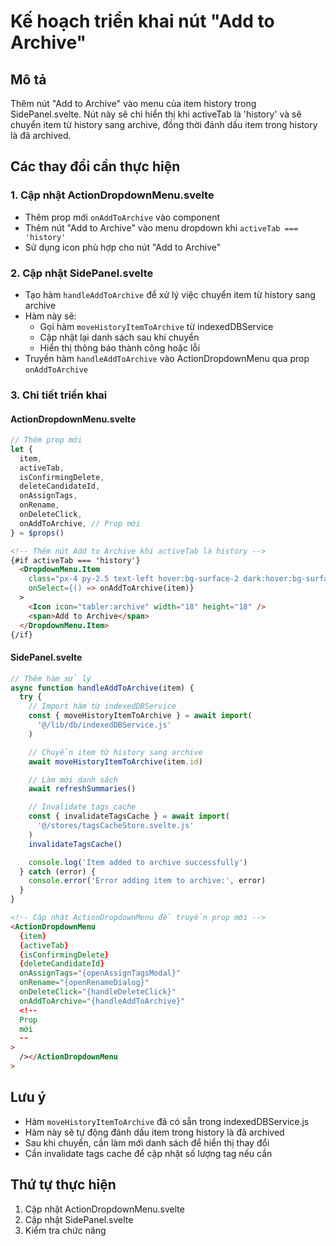 # Kế hoạch triển khai nút "Add to Archive"

## Mô tả

Thêm nút "Add to Archive" vào menu của item history trong SidePanel.svelte. Nút này sẽ chỉ hiển thị khi activeTab là 'history' và sẽ chuyển item từ history sang archive, đồng thời đánh dấu item trong history là đã archived.

## Các thay đổi cần thực hiện

### 1. Cập nhật ActionDropdownMenu.svelte

- Thêm prop mới `onAddToArchive` vào component
- Thêm nút "Add to Archive" vào menu dropdown khi `activeTab === 'history'`
- Sử dụng icon phù hợp cho nút "Add to Archive"

### 2. Cập nhật SidePanel.svelte

- Tạo hàm `handleAddToArchive` để xử lý việc chuyển item từ history sang archive
- Hàm này sẽ:
  - Gọi hàm `moveHistoryItemToArchive` từ indexedDBService
  - Cập nhật lại danh sách sau khi chuyển
  - Hiển thị thông báo thành công hoặc lỗi
- Truyền hàm `handleAddToArchive` vào ActionDropdownMenu qua prop `onAddToArchive`

### 3. Chi tiết triển khai

#### ActionDropdownMenu.svelte

```javascript
// Thêm prop mới
let {
  item,
  activeTab,
  isConfirmingDelete,
  deleteCandidateId,
  onAssignTags,
  onRename,
  onDeleteClick,
  onAddToArchive, // Prop mới
} = $props()
```

```html
<!-- Thêm nút Add to Archive khi activeTab là history -->
{#if activeTab === 'history'}
  <DropdownMenu.Item
    class="px-4 py-2.5 text-left hover:bg-surface-2 dark:hover:bg-surface-3 flex items-center gap-2 text-sm"
    onSelect={() => onAddToArchive(item)}
  >
    <Icon icon="tabler:archive" width="18" height="18" />
    <span>Add to Archive</span>
  </DropdownMenu.Item>
{/if}
```

#### SidePanel.svelte

```javascript
// Thêm hàm xử lý
async function handleAddToArchive(item) {
  try {
    // Import hàm từ indexedDBService
    const { moveHistoryItemToArchive } = await import(
      '@/lib/db/indexedDBService.js'
    )

    // Chuyển item từ history sang archive
    await moveHistoryItemToArchive(item.id)

    // Làm mới danh sách
    await refreshSummaries()

    // Invalidate tags cache
    const { invalidateTagsCache } = await import(
      '@/stores/tagsCacheStore.svelte.js'
    )
    invalidateTagsCache()

    console.log('Item added to archive successfully')
  } catch (error) {
    console.error('Error adding item to archive:', error)
  }
}
```

```html
<!-- Cập nhật ActionDropdownMenu để truyền prop mới -->
<ActionDropdownMenu
  {item}
  {activeTab}
  {isConfirmingDelete}
  {deleteCandidateId}
  onAssignTags="{openAssignTagsModal}"
  onRename="{openRenameDialog}"
  onDeleteClick="{handleDeleteClick}"
  onAddToArchive="{handleAddToArchive}"
  <!--
  Prop
  mới
  --
>
  /></ActionDropdownMenu
>
```

## Lưu ý

- Hàm `moveHistoryItemToArchive` đã có sẵn trong indexedDBService.js
- Hàm này sẽ tự động đánh dấu item trong history là đã archived
- Sau khi chuyển, cần làm mới danh sách để hiển thị thay đổi
- Cần invalidate tags cache để cập nhật số lượng tag nếu cần

## Thứ tự thực hiện

1. Cập nhật ActionDropdownMenu.svelte
2. Cập nhật SidePanel.svelte
3. Kiểm tra chức năng
